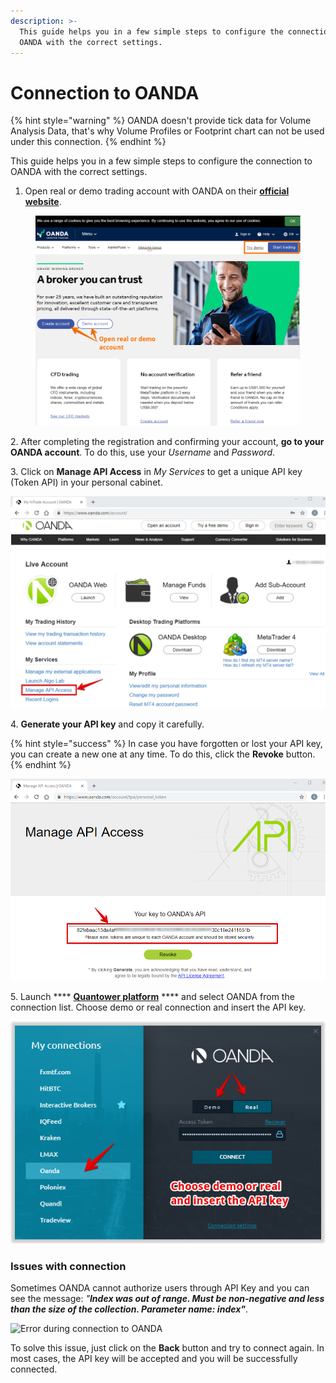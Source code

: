 ```yaml
---
description: >-
  This guide helps you in a few simple steps to configure the connection to
  OANDA with the correct settings.
---
```


# Connection to OANDA

{% hint style="warning" %}
OANDA doesn't provide tick data for Volume Analysis Data, that's why Volume Profiles or Footprint chart can not be used under this connection.
{% endhint %}

This guide helps you in a few simple steps to configure the connection to OANDA with the correct settings.

1. Open real or demo trading account with OANDA on their [**official website**](https://www.oanda.com/).

<figure><img src="../.gitbook/assets/image (4).png" alt=""><figcaption></figcaption></figure>

&#x20;   2\. After completing the registration and confirming your account, **go to your OANDA account**. To do this, use your _Username_ and _Password_.

&#x20;   3\. Click on **Manage API Access** in _My Services_ to get a unique API key (Token API) in your personal cabinet.

![Get your personal API key](../.gitbook/assets/get-api-key.png)

&#x20;   4\. **Generate your API key** and copy it carefully.&#x20;

{% hint style="success" %}
In case you have forgotten or lost your API key, you can create a new one at any time. To do this, click the **Revoke** button.
{% endhint %}

![Generate and copy your API key](../.gitbook/assets/copy-api-key.png)

&#x20;   5\. Launch **** [**Quantower platform**](https://www.quantower.com/) **** and select OANDA from the connection list. Choose demo or real connection and insert the API key.

![Connect to OANDA using your API key](../.gitbook/assets/connection-to-oanda-via-quantower.png)

### Issues with connection

Sometimes OANDA cannot authorize users through API Key and you can see the message: _"**Index was out of range. Must be non-negative and less than the size of the collection. Parameter name: index"**_.&#x20;

![Error during connection to OANDA](../.gitbook/assets/screenshot\_16.png)

To solve this issue, just click on the **Back** button and try to connect again. In most cases, the API key will be accepted and you will be successfully connected.
